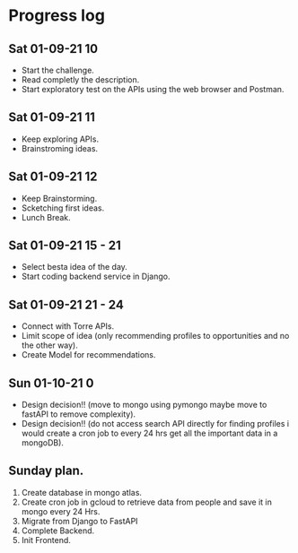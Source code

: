 # Progress log

## Sat 01-09-21 10
* Start the challenge.
* Read completly the description.
* Start exploratory test on the APIs using the web browser and Postman.

## Sat 01-09-21 11
* Keep exploring APIs.
* Brainstroming ideas.


## Sat 01-09-21 12
* Keep Brainstorming.
* Scketching first ideas.
* Lunch Break.

## Sat 01-09-21 15 - 21
* Select besta idea of the day.
* Start coding backend service in Django.

## Sat 01-09-21 21 - 24
* Connect with Torre APIs.
* Limit scope of idea (only recommending profiles to opportunities and no the other way).
* Create Model for recommendations.

## Sun 01-10-21 0
* Design decision!! (move to mongo using pymongo maybe move to fastAPI to remove complexity).
* Design decision!! (do not access search API directly for finding profiles i would create a cron job to every 24 hrs get all the important data in a mongoDB).


## Sunday plan.
1. Create database in mongo atlas.
2. Create cron job in gcloud to retrieve data from people and save it in mongo every 24 Hrs.
3. Migrate from Django to FastAPI
4. Complete Backend.
5. Init Frontend.